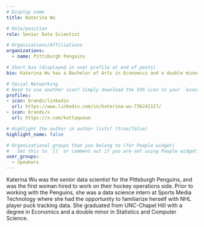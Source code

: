 ```yaml
---
# Display name
title: Katerina Wu

# Role/position
role: Senior Data Scientist

# Organizations/Affiliations
organizations:
  - name: Pittsburgh Penguins

# Short bio (displayed in user profile at end of posts)
bio: Katerina Wu has a Bachelor of Arts in Economics and a double minor in Computer Science and Statistics from the University of North Carolina at Chapel Hill. 

# Social Networking
# Need to use another icon? Simply download the SVG icon to your `assets/media/icons/` folder.
profiles:
- icon: brands/linkedin
  url: https://www.linkedin.com/in/katerina-wu-736241127/
- icon: brands/x
  url: https://x.com/kattaqueue

# Highlight the author in author lists? (true/false)
highlight_name: false

# Organizational groups that you belong to (for People widget)
#   Set this to `[]` or comment out if you are not using People widget.
user_groups:
  - Speakers
---
```


Katerina Wu was the senior data scientist for the Pittsburgh Penguins, and was the first woman hired to work on their hockey operations side. Prior to working with the Penguins, she was a data science intern at Sports Media Technology where she had the opportunity to familiarize herself with NHL player puck tracking data. She graduated from UNC-Chapel Hill with a degree in Economics and a double minor in Statistics and Computer Science.

